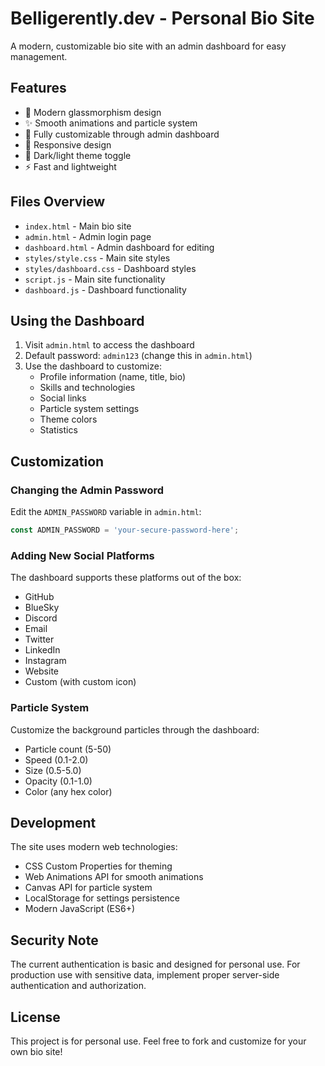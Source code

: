 # Belligerently.dev - Personal Bio Site

A modern, customizable bio site with an admin dashboard for easy management.

## Features

- 🎨 Modern glassmorphism design
- ✨ Smooth animations and particle system
- 🎯 Fully customizable through admin dashboard
- 📱 Responsive design
- 🌙 Dark/light theme toggle
- ⚡ Fast and lightweight

## Files Overview

- `index.html` - Main bio site
- `admin.html` - Admin login page
- `dashboard.html` - Admin dashboard for editing
- `styles/style.css` - Main site styles
- `styles/dashboard.css` - Dashboard styles
- `script.js` - Main site functionality
- `dashboard.js` - Dashboard functionality

## Using the Dashboard

1. Visit `admin.html` to access the dashboard
2. Default password: `admin123` (change this in `admin.html`)
3. Use the dashboard to customize:
   - Profile information (name, title, bio)
   - Skills and technologies
   - Social links
   - Particle system settings
   - Theme colors
   - Statistics

## Customization

### Changing the Admin Password

Edit the `ADMIN_PASSWORD` variable in `admin.html`:

```javascript
const ADMIN_PASSWORD = 'your-secure-password-here';
```

### Adding New Social Platforms

The dashboard supports these platforms out of the box:
- GitHub
- BlueSky
- Discord
- Email
- Twitter
- LinkedIn
- Instagram
- Website
- Custom (with custom icon)

### Particle System

Customize the background particles through the dashboard:
- Particle count (5-50)
- Speed (0.1-2.0)
- Size (0.5-5.0)
- Opacity (0.1-1.0)
- Color (any hex color)

## Development

The site uses modern web technologies:
- CSS Custom Properties for theming
- Web Animations API for smooth animations
- Canvas API for particle system
- LocalStorage for settings persistence
- Modern JavaScript (ES6+)

## Security Note

The current authentication is basic and designed for personal use. For production use with sensitive data, implement proper server-side authentication and authorization.

## License

This project is for personal use. Feel free to fork and customize for your own bio site!
